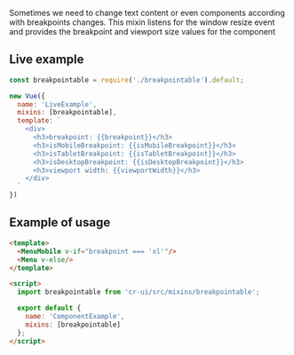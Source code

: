 Sometimes we need to change text content or even components according
with breakpoints changes. This mixin listens for the window resize event
and provides the breakpoint and viewport size values for the component

## Live example
```js
const breakpointable = require('./breakpointable').default;

new Vue({
  name: 'LiveExample',
  mixins: [breakpointable],
  template: `
    <div>
      <h3>breakpoint: {{breakpoint}}</h3>
      <h3>isMobileBreakpoint: {{isMobileBreakpoint}}</h3>
      <h3>isTabletBreakpoint: {{isTabletBreakpoint}}</h3>
      <h3>isDesktopBreakpoint: {{isDesktopBreakpoint}}</h3>
      <h3>viewport width: {{viewportWidth}}</h3>
    </div>
  `
})
```

## Example of usage

```html static
<template>
  <MenuMobile v-if="breakpoint === 'xl'"/>
  <Menu v-else/>
</template>

<script>
  import breakpointable from 'cr-ui/src/mixins/breakpointable';

  export default {
    name: 'ComponentExample',
    mixins: [breakpointable]
  };
</script>
```
